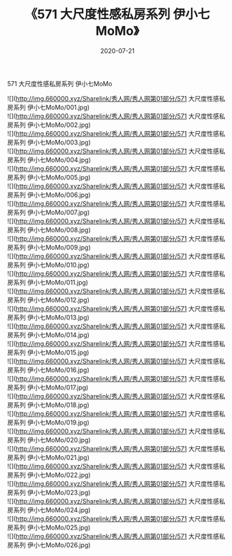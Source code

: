 ﻿---
layout: post
title:  《571 大尺度性感私房系列 伊小七MoMo》
date:   2020-07-21
img: http://img.660000.xyz/Sharelink/秀人网/秀人网第01部分/571 大尺度性感私房系列 伊小七MoMo/000.jpg
categories: [美女, 清纯, 唯美]
---

571 大尺度性感私房系列 伊小七MoMo

  ![](http://img.660000.xyz/Sharelink/秀人网/秀人网第01部分/571 大尺度性感私房系列 伊小七MoMo/001.jpg) <br> ![](http://img.660000.xyz/Sharelink/秀人网/秀人网第01部分/571 大尺度性感私房系列 伊小七MoMo/002.jpg) <br> ![](http://img.660000.xyz/Sharelink/秀人网/秀人网第01部分/571 大尺度性感私房系列 伊小七MoMo/003.jpg) <br> ![](http://img.660000.xyz/Sharelink/秀人网/秀人网第01部分/571 大尺度性感私房系列 伊小七MoMo/004.jpg) <br> ![](http://img.660000.xyz/Sharelink/秀人网/秀人网第01部分/571 大尺度性感私房系列 伊小七MoMo/005.jpg) <br> ![](http://img.660000.xyz/Sharelink/秀人网/秀人网第01部分/571 大尺度性感私房系列 伊小七MoMo/006.jpg) <br> ![](http://img.660000.xyz/Sharelink/秀人网/秀人网第01部分/571 大尺度性感私房系列 伊小七MoMo/007.jpg) <br> ![](http://img.660000.xyz/Sharelink/秀人网/秀人网第01部分/571 大尺度性感私房系列 伊小七MoMo/008.jpg) <br> ![](http://img.660000.xyz/Sharelink/秀人网/秀人网第01部分/571 大尺度性感私房系列 伊小七MoMo/009.jpg) <br> ![](http://img.660000.xyz/Sharelink/秀人网/秀人网第01部分/571 大尺度性感私房系列 伊小七MoMo/010.jpg) <br> ![](http://img.660000.xyz/Sharelink/秀人网/秀人网第01部分/571 大尺度性感私房系列 伊小七MoMo/011.jpg) <br> ![](http://img.660000.xyz/Sharelink/秀人网/秀人网第01部分/571 大尺度性感私房系列 伊小七MoMo/012.jpg) <br> ![](http://img.660000.xyz/Sharelink/秀人网/秀人网第01部分/571 大尺度性感私房系列 伊小七MoMo/013.jpg) <br> ![](http://img.660000.xyz/Sharelink/秀人网/秀人网第01部分/571 大尺度性感私房系列 伊小七MoMo/014.jpg) <br> ![](http://img.660000.xyz/Sharelink/秀人网/秀人网第01部分/571 大尺度性感私房系列 伊小七MoMo/015.jpg) <br> ![](http://img.660000.xyz/Sharelink/秀人网/秀人网第01部分/571 大尺度性感私房系列 伊小七MoMo/016.jpg) <br> ![](http://img.660000.xyz/Sharelink/秀人网/秀人网第01部分/571 大尺度性感私房系列 伊小七MoMo/017.jpg) <br> ![](http://img.660000.xyz/Sharelink/秀人网/秀人网第01部分/571 大尺度性感私房系列 伊小七MoMo/018.jpg) <br> ![](http://img.660000.xyz/Sharelink/秀人网/秀人网第01部分/571 大尺度性感私房系列 伊小七MoMo/019.jpg) <br> ![](http://img.660000.xyz/Sharelink/秀人网/秀人网第01部分/571 大尺度性感私房系列 伊小七MoMo/020.jpg) <br> ![](http://img.660000.xyz/Sharelink/秀人网/秀人网第01部分/571 大尺度性感私房系列 伊小七MoMo/021.jpg) <br> ![](http://img.660000.xyz/Sharelink/秀人网/秀人网第01部分/571 大尺度性感私房系列 伊小七MoMo/022.jpg) <br> ![](http://img.660000.xyz/Sharelink/秀人网/秀人网第01部分/571 大尺度性感私房系列 伊小七MoMo/023.jpg) <br> ![](http://img.660000.xyz/Sharelink/秀人网/秀人网第01部分/571 大尺度性感私房系列 伊小七MoMo/024.jpg) <br> ![](http://img.660000.xyz/Sharelink/秀人网/秀人网第01部分/571 大尺度性感私房系列 伊小七MoMo/025.jpg) <br> ![](http://img.660000.xyz/Sharelink/秀人网/秀人网第01部分/571 大尺度性感私房系列 伊小七MoMo/026.jpg) <br>